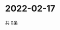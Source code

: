 # 2022-02-17
  共 0条

  <!-- BEGIN -->
  <!-- 最后更新时间Thu Feb 17 2022 06:07:24 GMT+0000 (Coordinated Universal Time) -->
  
  <!-- END -->
  
  